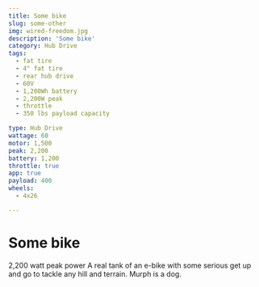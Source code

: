```yaml
---
title: Some bike
slug: some-other
img: wired-freedom.jpg
description: 'Some bike'
category: Hub Drive
tags:
  - fat tire
  - 4" fat tire
  - rear hub drive
  - 60V
  - 1,200Wh battery
  - 2,200W peak
  - throttle
  - 350 lbs payload capacity

type: Hub Drive
wattage: 60
motor: 1,500
peak: 2,200
battery: 1,200
throttle: true
app: true
payload: 400
wheels:
  - 4x26

---
```


# Some bike

2,200 watt peak power
A real tank of an e-bike with some serious get up and go to tackle any hill and terrain. Murph is a dog.
